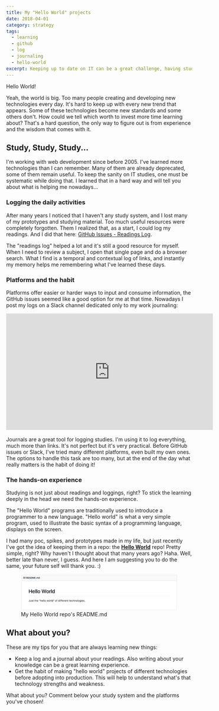 ```yaml
---
title: My "Hello World" projects
date: 2018-04-01
category: strategy
tags:
  - learning
  - github
  - log
  - journaling
  - hello-world
excerpt: Keeping up to date on IT can be a great challenge, having study systems comes very handy.
---
```


Hello World!

<Icon icon="guy-fawkes-mask"></Icon>

Yeah, the world is big. Too many people creating and developing new technologies every day. It's hard to keep up with every new trend that appears. Some of these technologies become new standards and some others don't. How could we tell which worth to invest more time learning about? That's a hard question, the only way to figure out is from experience and the wisdom that comes with it.

## Study, Study, Study...

I'm working with web development since before 2005. I've learned more technologies than I can remember. Many of them are already deprecated, some of them remain useful. To keep the sanity on IT studies, one must be systematic while doing that. I learned that in a hard way and will tell you about what is helping me nowadays...

### Logging the daily activities

After many years I noticed that I haven't any study system, and I lost many of my prototypes and studying material. Too much useful resources were completely forgotten. Them I realized that, as a start, I could log my readings. And I did that here: [GitHub Issues - Readings Log](https://github.com/bernardodiasc/readings/issues/1).

The "readings log" helped a lot and it's still a good resource for myself. When I need to review a subject, I open that single page and do a browser search. What I find is a temporal and contextual log of links, and instantly my memory helps me remembering what I've learned these days.

### Platforms and the habit

Platforms offer easier or harder ways to input and consume information, the GitHub issues seemed like a good option for me at that time. Nowadays I post my logs on a Slack channel dedicated only to my work journaling:

<iframe width="560" height="315" src="https://www.youtube.com/embed/dnzE9ip5U04?rel=0" frameborder="0" allow="encrypted-media" allowfullscreen></iframe>

Journals are a great tool for logging studies. I'm using it to log everything, much more than links. It's not perfect but it's very practical. Before GitHub issues or Slack, I've tried many different platforms, even built my own ones. The options to handle this task are too many, but at the end of the day what really matters is the habit of doing it!

### The hands-on experience

Studying is not just about readings and loggings, right? To stick the learning deeply in the head we need the hands-on experience.

The "Hello World" programs are traditionally used to introduce a programmer to a new language. "Hello world" is what a very simple program, used to illustrate the basic syntax of a programming language, displays on the screen.

I had many poc, spikes, and prototypes made in my life, but just recently I've got the idea of keeping them in a repo: the [**Hello World**](https://github.com/bernardodiasc/hello-world) repo! Pretty simple, right? Why haven't I thought about that many years ago? Haha. Well, better late than never, I guess. And here I am suggesting you to do the same, your future self will thank you. :)

<figure>
  <img alt="My Hello World repo's README.md" src="/content/posts/2018-04-01-my-hello-world-projects/hello-world-repo.png" />
  <figcaption>My Hello World repo's README.md</figcaption>
</figure>

## What about you?

These are my tips for you that are always learning new things:

- Keep a log and a journal about your readings. Also writing about your knowledge can be a great learning experience.
- Get the habit of making "hello world" projects of different technologies before adopting into production. This will help to understand what's that technology strengths and weakness.

What about you? Comment below your study system and the platforms you've chosen!

